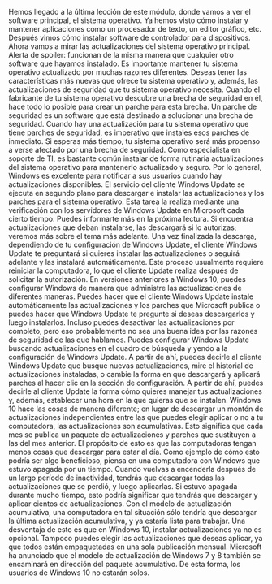 Hemos llegado a la última lección
de este módulo, donde vamos a ver el software principal,
el sistema operativo. Ya hemos visto cómo instalar y mantener aplicaciones como un procesador de texto,
un editor gráfico, etc. Después vimos cómo instalar
software de controlador para dispositivos. Ahora vamos a mirar
las actualizaciones del sistema operativo principal. Alerta de spoiler: funcionan de la misma manera
que cualquier otro software que hayamos instalado. Es importante mantener
tu sistema operativo actualizado por muchas razones diferentes. Deseas tener las características más nuevas
que ofrece tu sistema operativo y, además, las actualizaciones de seguridad
que tu sistema operativo necesita. Cuando el fabricante de tu sistema operativo
descubre una brecha de seguridad en él, hace todo lo posible para crear un parche
para esta brecha. Un parche de seguridad es un software
que está destinado a solucionar una brecha de seguridad. Cuando hay una actualización para tu sistema operativo
que tiene parches de seguridad, es imperativo que instales
esos parches de inmediato. Si esperas más tiempo, tu sistema operativo será más propenso
a verse afectado por una brecha de seguridad. Como especialista en soporte de TI,
es bastante común instalar de forma rutinaria actualizaciones del sistema operativo
para mantenerlo actualizado y seguro. Por lo general, Windows es excelente
para notificar a sus usuarios cuando hay actualizaciones disponibles. El servicio del cliente Windows Update se ejecuta
en segundo plano para descargar e instalar las actualizaciones
y los parches para el sistema operativo. Esta tarea la realiza mediante una verificación
con los servidores de Windows Update en Microsoft cada cierto tiempo.
Puedes informarte más en la próxima lectura. Si encuentra actualizaciones que deban instalarse,
las descargará si lo autorizas;
veremos más sobre el tema más adelante. Una vez finalizada la descarga,
dependiendo de tu configuración de Windows Update, el cliente Windows Update te preguntará
si quieres instalar las actualizaciones o seguirá adelante
y las instalará automáticamente. Este proceso usualmente requiere
reiniciar la computadora, lo que el cliente Update realiza
después de solicitar la autorización. En versiones anteriores a Windows 10, puedes configurar Windows de manera que administre
las actualizaciones de diferentes maneras. Puedes hacer que el cliente Windows Update
instale automáticamente las actualizaciones y los parches que Microsoft publica
o puedes hacer que Windows Update te pregunte si deseas descargarlos
y luego instalarlos. Incluso puedes desactivar las actualizaciones por completo, pero eso probablemente no sea una buena idea
por las razones de seguridad de las que hablamos. Puedes configurar Windows Update
buscando actualizaciones en el cuadro de búsqueda y yendo a la configuración de Windows Update. A partir de ahí, puedes decirle al cliente Windows Update
que busque nuevas actualizaciones, mire el historial de actualizaciones instaladas,
o cambie la forma en que descargará y aplicará parches al hacer clic
en la sección de configuración. A partir de ahí, puedes decirle al cliente Update
la forma cómo quieres manejar tus actualizaciones y, además, establecer una hora
en la que quieras que se instalen. Windows 10 hace las cosas de manera diferente;
en lugar de descargar un montón de actualizaciones independientes
entre las que puedes elegir aplicar o no a tu computadora,
las actualizaciones son acumulativas. Esto significa que cada mes
se publica un paquete de actualizaciones y parches que sustituyen
a las del mes anterior. El propósito de esto es que las computadoras
tengan menos cosas que descargar para estar al día. Como ejemplo de cómo esto
podría ser algo beneficioso, piensa en una computadora con Windows
que estuvo apagada por un tiempo. Cuando vuelvas a encenderla
después de un largo período de inactividad, tendrás que descargar todas las actualizaciones
que se perdió, y luego aplicarlas. Si estuvo apagada durante mucho tiempo,
esto podría significar que tendrás que descargar y aplicar cientos de actualizaciones. Con el modelo de actualización acumulativa,
una computadora en tal situación sólo tendría que descargar la última actualización acumulativa,
y ya estaría lista para trabajar. Una desventaja de esto
es que en Windows 10, instalar actualizaciones ya no es opcional. Tampoco puedes elegir
las actualizaciones que deseas aplicar, ya que todos están empaquetadas
en una sola publicación mensual. Microsoft ha anunciado que
el modelo de actualización de Windows 7 y 8 también se encaminará
en dirección del paquete acumulativo. De esta forma, los usuarios de Windows 10 no estarán solos.